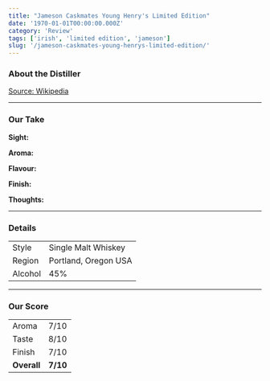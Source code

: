 ```yaml
---
title: "Jameson Caskmates Young Henry's Limited Edition"
date: '1970-01-01T00:00:00.000Z'
category: 'Review'
tags: ['irish', 'limited edition', 'jameson']
slug: '/jameson-caskmates-young-henrys-limited-edition/'
---
```


### About the Distiller

[Source: Wikipedia](https://en.wikipedia.org/wiki/House_Spirits_Distillery)

---

### Our Take

**Sight:**

**Aroma:**

**Flavour:**

**Finish:**

**Thoughts:**

---

### Details

<table>  
<tr>  
<td class="grey">Style</td><td>Single Malt Whiskey</td>  
</tr>  
<tr>  
<td class="grey">Region</td><td>Portland, Oregon USA</td>  
</tr>  
<tr>  
<td class="grey">Alcohol</td><td>45%</td>  
</tr>  
</table>

---

### Our Score

<table class="score-table">  
<tr>  
<td class="grey">Aroma</td><td>7/10</td>  
</tr>  
<tr>  
<td class="grey">Taste</td><td>8/10</td>  
</tr>  
<tr>  
<td class="grey">Finish</td><td>7/10</td>  
</tr>  
<tr>  
<td class="grey"><strong>Overall</strong></td><td><strong>7/10</strong></td>  
</tr>  
</table>
